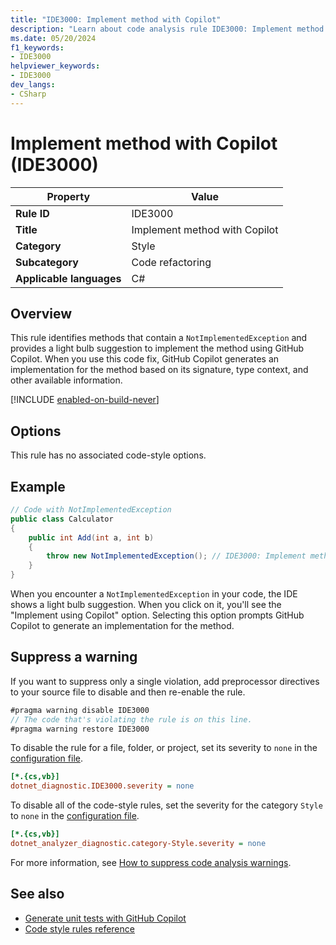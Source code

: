 ```yaml
---
title: "IDE3000: Implement method with Copilot"
description: "Learn about code analysis rule IDE3000: Implement method with Copilot."
ms.date: 05/20/2024
f1_keywords:
- IDE3000
helpviewer_keywords:
- IDE3000
dev_langs:
- CSharp
---
```


# Implement method with Copilot (IDE3000)

| Property                 | Value                                         |
|--------------------------|-----------------------------------------------|
| **Rule ID**              | IDE3000                                       |
| **Title**                | Implement method with Copilot                 |
| **Category**             | Style                                         |
| **Subcategory**          | Code refactoring                              |
| **Applicable languages** | C#                                            |

## Overview

This rule identifies methods that contain a `NotImplementedException` and provides a light bulb suggestion to implement the method using GitHub Copilot. When you use this code fix, GitHub Copilot generates an implementation for the method based on its signature, type context, and other available information.

[!INCLUDE [enabled-on-build-never](../includes/enabled-on-build-never.md)]

## Options

This rule has no associated code-style options.

## Example

```csharp
// Code with NotImplementedException
public class Calculator
{
    public int Add(int a, int b)
    {
        throw new NotImplementedException(); // IDE3000: Implement method with Copilot
    }
}
```

When you encounter a `NotImplementedException` in your code, the IDE shows a light bulb suggestion. When you click on it, you'll see the "Implement using Copilot" option. Selecting this option prompts GitHub Copilot to generate an implementation for the method.

## Suppress a warning

If you want to suppress only a single violation, add preprocessor directives to your source file to disable and then re-enable the rule.

```csharp
#pragma warning disable IDE3000
// The code that's violating the rule is on this line.
#pragma warning restore IDE3000
```

To disable the rule for a file, folder, or project, set its severity to `none` in the [configuration file](../configuration-files.md).

```ini
[*.{cs,vb}]
dotnet_diagnostic.IDE3000.severity = none
```

To disable all of the code-style rules, set the severity for the category `Style` to `none` in the [configuration file](../configuration-files.md).

```ini
[*.{cs,vb}]
dotnet_analyzer_diagnostic.category-Style.severity = none
```

For more information, see [How to suppress code analysis warnings](../suppress-warnings.md).

## See also

- [Generate unit tests with GitHub Copilot](../../../core/testing/unit-testing-with-copilot.md)
- [Code style rules reference](index.md)